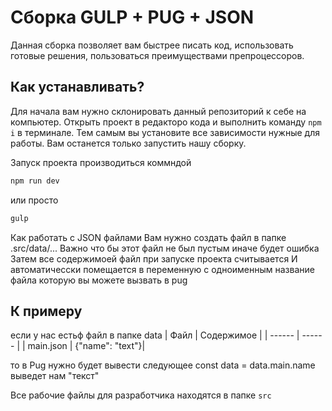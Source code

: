 # Сборка GULP + PUG + JSON

Данная сборка позволяет вам быстрее писать код, использовать 
готовые решения, пользоваться преимуществами препроцессоров.

## Как устанавливать?

Для начала вам нужно склонировать данный репозиторий 
к себе на компьютер. Открыть проект в редакторо кода 
и выполнить команду ```npm i``` в терминале. Тем самым
вы установите все зависимости нужные для работы. Вам
останется только запустить нашу сборку.

Запуск проекта производиться коммндой

```sh
npm run dev
```

или просто

```sh
gulp
```

Как работать с JSON файлами
Вам нужно создать файл в папке .src/data/...
Важно что бы этот файл не был пустым иначе будет ошибка
Затем все содержимоей файл при запуске проекта считывается
И автоматичесски помещается в переменную с одноименным название файла
которую вы можете вызвать в pug

 ## К примеру
если у нас естьф файл в папке data
| Файл | Содержимое |
| ------ | ------ |
| main.json | {"name": "text"}|

то в Pug нужно будет вывести следующее
const data = data.main.name
выведет нам "текст"

Все рабочие файлы для разработчика находятся в папке ```src```
